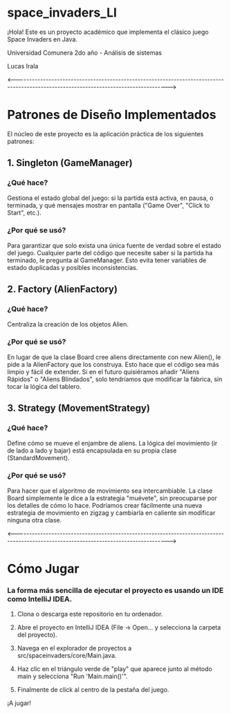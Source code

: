 # space_invaders_LI

¡Hola! Este es un proyecto académico que implementa el clásico juego Space Invaders en Java.

Universidad Comunera
2do año - Análisis de sistemas

Lucas Irala

<------------------------------------------------------------------------------------------------------------------------------------->

# Patrones de Diseño Implementados

El núcleo de este proyecto es la aplicación práctica de los siguientes patrones:

## 1. Singleton (GameManager)

### ¿Qué hace? 
Gestiona el estado global del juego: si la partida está activa, en pausa, o terminada, y qué mensajes mostrar en pantalla ("Game Over", "Click to Start", etc.).

### ¿Por qué se usó? 
Para garantizar que solo exista una única fuente de verdad sobre el estado del juego. Cualquier parte del código que necesite saber si la partida ha terminado, le pregunta al GameManager. Esto evita tener variables de estado duplicadas y posibles inconsistencias.

## 2. Factory (AlienFactory)

### ¿Qué hace? 
Centraliza la creación de los objetos Alien.

### ¿Por qué se usó? 
En lugar de que la clase Board cree aliens directamente con new Alien(), le pide a la AlienFactory que los construya. Esto hace que el código sea más limpio y fácil de extender. Si en el futuro quisiéramos añadir "Aliens Rápidos" o "Aliens Blindados", solo tendríamos que modificar la fábrica, sin tocar la lógica del tablero.

## 3. Strategy (MovementStrategy)

### ¿Qué hace? 
Define cómo se mueve el enjambre de aliens. La lógica del movimiento (ir de lado a lado y bajar) está encapsulada en su propia clase (StandardMovement).

### ¿Por qué se usó? 
Para hacer que el algoritmo de movimiento sea intercambiable. La clase Board simplemente le dice a la estrategia "muévete", sin preocuparse por los detalles de cómo lo hace. Podríamos crear fácilmente una nueva estrategia de movimiento en zigzag y cambiarla en caliente sin modificar ninguna otra clase.

<------------------------------------------------------------------------------------------------------------------------------------->

# Cómo Jugar

### La forma más sencilla de ejecutar el proyecto es usando un IDE como IntelliJ IDEA.

1. Clona o descarga este repositorio en tu ordenador.

2. Abre el proyecto en IntelliJ IDEA (File -> Open... y selecciona la carpeta del proyecto).

3. Navega en el explorador de proyectos a src/spaceinvaders/core/Main.java.

4. Haz clic en el triángulo verde de "play" que aparece junto al método main y selecciona "Run 'Main.main()'".

5. Finalmente de click al centro de la pestaña del juego.

¡A jugar!

